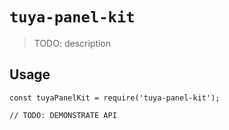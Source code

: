 # `tuya-panel-kit`

> TODO: description

## Usage

```
const tuyaPanelKit = require('tuya-panel-kit');

// TODO: DEMONSTRATE API
```
